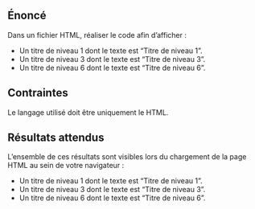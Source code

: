 ## Énoncé

Dans un fichier HTML, réaliser le code afin d’afficher :

- Un titre de niveau 1 dont le texte est “Titre de niveau 1”.
- Un titre de niveau 3 dont le texte est “Titre de niveau 3”.
- Un titre de niveau 6 dont le texte est “Titre de niveau 6”.

## Contraintes

Le langage utilisé doit être uniquement le HTML.

## Résultats attendus

L’ensemble de ces résultats sont visibles lors du chargement de la page HTML au sein de votre navigateur :

- Un titre de niveau 1 dont le texte est “Titre de niveau 1”.
- Un titre de niveau 3 dont le texte est “Titre de niveau 3”.
- Un titre de niveau 6 dont le texte est “Titre de niveau 6”.